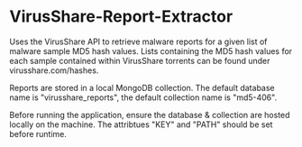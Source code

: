 # VirusShare-Report-Extractor
Uses the VirusShare API to retrieve malware reports for a given list of malware sample MD5 hash values.
Lists containing the MD5 hash values for each sample contained within VirusShare torrents can be found under virusshare.com/hashes.

Reports are stored in a local MongoDB collection. The default database name is "virusshare_reports", the default collection name is "md5-406".

Before running the application, ensure the database & collection are hosted locally on the machine. The attribtues "KEY" and "PATH" should be set before runtime.
